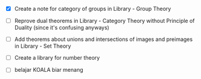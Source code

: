 - [x] Create a note for category of groups in Library - Group Theory
- [ ] Reprove dual theorems in Library - Category Theory without Principle of Duality (since it's confusing anyways)
- [ ] Add theorems about unions and intersections of images and preimages in Library - Set Theory
- [ ] Create a library for number theory
- [ ] belajar KOALA biar menang

